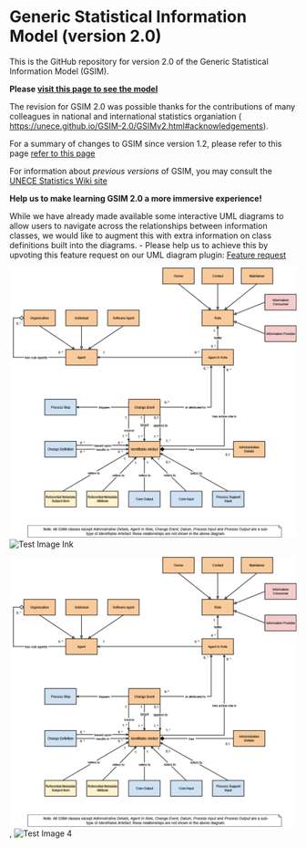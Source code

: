 # Generic Statistical Information Model (version 2.0)

This is the GitHub repository for version 2.0 of the Generic Statistical Information Model (GSIM). 

**Please [visit this page to see the model](https://unece.github.io/GSIM-2.0/GSIMv2.html)**

The revision for GSIM 2.0 was possible thanks for the contributions of many colleagues in national and international statistics organiation ( https://unece.github.io/GSIM-2.0/GSIMv2.html#acknowledgements).

For a summary of changes to GSIM since version 1.2, please refer to this page [refer to this page](https://github.com/UNECE/GSIM-2.0/blob/42b3f8ea173fd31a451e25b110ba7979a6064e40/Changes%20since%20GSIM%20v1.2/Introduction.md)

For information about _previous versions_ of GSIM, you may consult the [UNECE Statistics Wiki site](https://statswiki.unece.org/display/gsim/Old+versions+of+GSIM)

**Help us to make learning GSIM 2.0 a more immersive experience!**

While we have already made available some interactive UML diagrams to allow users to navigate across the relationships between information classes, we would like to augment this with extra information on class definitions built into the diagrams. - Please help us to achieve this by upvoting this feature request on our UML diagram plugin: [Feature request](https://github.com/jgraph/drawio/discussions/4094)

![Test Image Renamed](img/GSIM_2_0_Base_Group.drawio.png)
![Test Image Ink](https://user-images.githubusercontent.com/10498769/175003336-e65d63ac-180c-4eb4-b686-32aca25d57e6.jpeg)


[<img src="img/GSIM_2_0_Base_Group.drawio.png">](https://app.diagrams.net/?lightbox=1&p=ex&#Uhttps%3A%2F%2Fraw.githubusercontent.com%2FUNECE%2FGSIM-2.0%2Fmain%2FUML%20Model%20Files%2FGSIM_2_0_Base_Group.drawio#%7B%22pageId%22%3A%220%22%7D),
![Test Image 4](https://app.diagrams.net/?lightbox=1&p=ex&#Uhttps%3A%2F%2Fraw.githubusercontent.com%2FUNECE%2FGSIM-2.0%2Fmain%2FUML%20Model%20Files%2FGSIM_2_0_Base_Group.drawio#%7B%22pageId%22%3A%220%22%7D)


